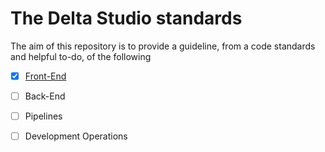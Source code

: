 # The Delta Studio standards

The aim of this repository is to provide a guideline, from a code standards and helpful to-do, of the following

- [x] [Front-End]('./front-end/standards.MD)
- [ ] Back-End
- [ ] Pipelines
- [ ] Development Operations

